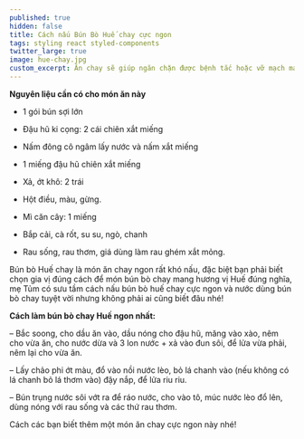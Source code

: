 ```yaml
---
published: true
hidden: false
title: Cách nấu Bún Bò Huế chay cực ngon
tags: styling react styled-components
twitter_large: true
image: hue-chay.jpg
custom_excerpt: Ăn chay sẽ giúp ngăn chặn được bệnh tắc hoặc vỡ mạch máu ở người tăng huyết áp, hạn chế tai biến nhồi máu cơ tim.
---
```


**Nguyên liệu cần có cho món ăn này**

+ 1 gói bún sợi lớn

+ Đậu hũ ki cọng: 2 cái chiên xắt miếng

+ Nấm đông cô ngâm lấy nước và nấm xắt miếng

+ 1 miếng đậu hũ chiên xắt miếng

+ Xả, ớt khô: 2 trái

+ Hột điều, màu, gừng.

+ Mì căn cây: 1 miếng

+ Bắp cải, cà rốt, su su, ngò, chanh

+ Rau sống, rau thơm, giá dùng làm rau ghém xắt mỏng.

Bún bò Huế chay là món ăn chay ngon rất khó nấu, đặc biệt bạn phải biết chọn gia vị đúng cách để món bún bò chay mang hương vị Huế đúng nghĩa, mẹ Tủm có sưu tầm cách nấu bún bò huế chay cực ngon và nước dùng bún bò
chay tuyệt vời nhưng không phải ai cũng biết đâu nhé!

**Cách làm bún bò chay Huế ngon nhất:**

– Bắc soong, cho dầu ăn vào, dầu nóng cho đậu hũ, măng vào xào, nêm cho vừa ăn, cho nước dừa và 3 lon nước + xả vào đun sôi, để lửa vừa phải, nêm lại cho vừa ăn.

– Lấy chảo phi ớt màu, đổ vào nồi nước lèo, bỏ lá chanh vào (nếu không có lá chanh bỏ lá thơm vào) đậy nắp, để lửa riu riu.

– Bún trụng nước sôi vớt ra để ráo nước, cho vào tô, múc nước lèo đổ lên, dùng nóng với rau sống và các thứ rau thơm.

Cách các bạn biết thêm một món ăn chay cực ngon này nhé!